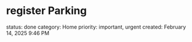 # register Parking

status: done
category: Home
priority: important, urgent
created: February 14, 2025 9:46 PM